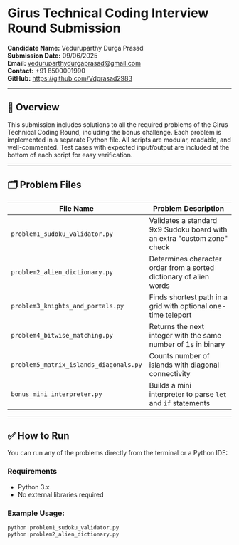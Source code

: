 # Girus Technical Coding Interview Round Submission

**Candidate Name:** Veduruparthy Durga Prasad  
**Submission Date:** 09/06/2025  
**Email:** veduruparthydurgaprasad@gmail.com      
**Contact:** +91 8500001990  
**GitHub:** https://github.com/Vdprasad2983

---

## 📁 Overview

This submission includes solutions to all the required problems of the Girus Technical Coding Round, including the bonus challenge. Each problem is implemented in a separate Python file. All scripts are modular, readable, and well-commented. Test cases with expected input/output are included at the bottom of each script for easy verification.

---

## 🗂 Problem Files

| File Name                             | Problem Description                                                  |
|--------------------------------------|----------------------------------------------------------------------|
| `problem1_sudoku_validator.py`       | Validates a standard 9x9 Sudoku board with an extra "custom zone" check |
| `problem2_alien_dictionary.py`       | Determines character order from a sorted dictionary of alien words  |
| `problem3_knights_and_portals.py`    | Finds shortest path in a grid with optional one-time teleport       |
| `problem4_bitwise_matching.py`       | Returns the next integer with the same number of 1s in binary       |
| `problem5_matrix_islands_diagonals.py`| Counts number of islands with diagonal connectivity                 |
| `bonus_mini_interpreter.py`          | Builds a mini interpreter to parse `let` and `if` statements        |

---

## ✅ How to Run

You can run any of the problems directly from the terminal or a Python IDE:

### Requirements
- Python 3.x
- No external libraries required


### Example Usage:

```bash
python problem1_sudoku_validator.py
python problem2_alien_dictionary.py
